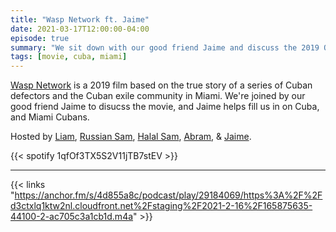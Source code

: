 ```yaml
---
title: "Wasp Network ft. Jaime"
date: 2021-03-17T12:00:00-04:00
episode: true
summary: "We sit down with our good friend Jaime and discuss the 2019 Olivier Assayas film Wasp Network"
tags: [movie, cuba, miami]
---
```


[Wasp Network](https://letterboxd.com/film/wasp-network/) is a 2019 film based on the true story of a series of Cuban defectors and the Cuban exile community in Miami. We're joined by our good friend Jaime to disucss the movie, and Jaime helps fill us in on Cuba, and Miami Cubans.

Hosted by [Liam](https://twitter.com/LegoRacers2), [Russian Sam](https://twitter.com/OverproducedPMC), [Halal Sam](https://twitter.com/halaljew), [Abram](https://twitter.com/abnormcore), & [Jaime](https://twitter.com/BangkokRuckus/).

{{< spotify 1qfOf3TX5S2V11jTB7stEV >}}

---

{{< links "https://anchor.fm/s/4d855a8c/podcast/play/29184069/https%3A%2F%2Fd3ctxlq1ktw2nl.cloudfront.net%2Fstaging%2F2021-2-16%2F165875635-44100-2-ac705c3a1cb1d.m4a" >}}
